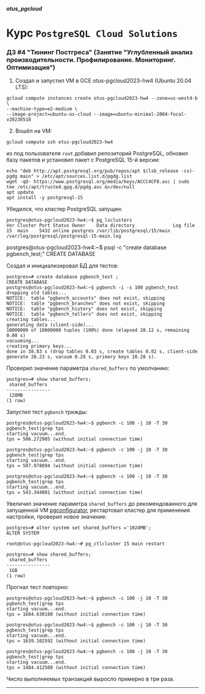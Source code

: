 ##### otus_pgcloud
# Курс `PostgreSQL Cloud Solutions`
### ДЗ #4 "Тюнинг Постгреса" (Занятие "Углубленный анализ производительности. Профилирование. Мониторинг. Оптимизация")

1. Создал и запустил VM в GCE otus-pgcloud2023-hw4 (Ubuntu 20.04 LTS):
```
gcloud compute instances create otus-pgcloud2023-hw4 --zone=us-west4-b \
--machine-type=e2-medium \
--image-project=ubuntu-os-cloud --image=ubuntu-minimal-2004-focal-v20230518
```

2. Вошёл на VM:
```
gcloud compute ssh otus-pgcloud2023-hw4
```
из под пользователя `root` добавил репозиторий PostgreSQL, обновил базу
пакетов и установил пакет с PostgreSQL 15-й версии:
```
echo "deb http://apt.postgresql.org/pub/repos/apt $(lsb_release -cs)-pgdg main" > /etc/apt/sources.list.d/pgdg.list
wget -qO- https://www.postgresql.org/media/keys/ACCC4CF8.asc | sudo tee /etc/apt/trusted.gpg.d/pgdg.asc &>/dev/null
apt update
apt install -y postgresql-15
```

Убедился, что кластер PostgreSQL запущен:
```
postgres@otus-pgcloud2023-hw4:~$ pg_lsclusters 
Ver Cluster Port Status Owner    Data directory              Log file
15  main    5432 online postgres /var/lib/postgresql/15/main /var/log/postgresql/postgresql-15-main.log
```

postgres@otus-pgcloud2023-hw4:~$ psql -c "create database pgbench_test;"
CREATE DATABASE

Создал и инициализировал БД для тестов:
```
postgres=# create database pgbench_test ;
CREATE DATABASE
postgres@otus-pgcloud2023-hw4:~$ pgbench -i -s 100 pgbench_test
dropping old tables...
NOTICE:  table "pgbench_accounts" does not exist, skipping
NOTICE:  table "pgbench_branches" does not exist, skipping
NOTICE:  table "pgbench_history" does not exist, skipping
NOTICE:  table "pgbench_tellers" does not exist, skipping
creating tables...
generating data (client-side)...
10000000 of 10000000 tuples (100%) done (elapsed 28.12 s, remaining 0.00 s)
vacuuming...
creating primary keys...
done in 38.83 s (drop tables 0.03 s, create tables 0.02 s, client-side generate 28.23 s, vacuum 0.28 s, primary keys 10.28 s).
```

Проверил значение параметра `shared_buffers` по умолчанию:
```
postgres=# show shared_buffers;
 shared_buffers 
----------------
 128MB
(1 row)
```

Запустил тест `pgbench` трижды:
```
postgres@otus-pgcloud2023-hw4:~$ pgbench -c 100 -j 10 -T 30 pgbench_test|grep tps
starting vacuum...end.
tps = 506.272905 (without initial connection time)

postgres@otus-pgcloud2023-hw4:~$ pgbench -c 100 -j 10 -T 30 pgbench_test|grep tps
starting vacuum...end.
tps = 507.978894 (without initial connection time)

postgres@otus-pgcloud2023-hw4:~$ pgbench -c 100 -j 10 -T 30 pgbench_test|grep tps
starting vacuum...end.
tps = 543.344801 (without initial connection time)
```

Увеличил значение параметра `shared_buffers` до рекомендованного для
запущенной VM [pgconfigurator](https://pgconfigurator.cybertec.at/),
рестартовал кластер для применения настройки, проверил новое значение:
```
postgres=# alter system set shared_buffers ='1024MB';
ALTER SYSTEM

root@otus-pgcloud2023-hw4:~# pg_ctlcluster 15 main restart

postgres=# show shared_buffers;
 shared_buffers 
----------------
 1GB
(1 row)
```

Прогнал тест повторно:
```
postgres@otus-pgcloud2023-hw4:~$ pgbench -c 100 -j 10 -T 30 pgbench_test|grep tps
starting vacuum...end.
tps = 1684.630180 (without initial connection time)

postgres@otus-pgcloud2023-hw4:~$ pgbench -c 100 -j 10 -T 30 pgbench_test|grep tps
starting vacuum...end.
tps = 1639.102592 (without initial connection time)

postgres@otus-pgcloud2023-hw4:~$ pgbench -c 100 -j 10 -T 30 pgbench_test|grep tps
starting vacuum...end.
tps = 1484.412508 (without initial connection time)
```

Число выполняемых транзакций выросло примерно в три раза.

---
